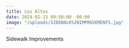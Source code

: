 ```yaml
---
title: Los Altos
date: 2024-02-15 09:50:00 -06:00
image: "/uploads/SIDEWALK%20IMPROVEMENTS.jpg"
---
```


Sidewalk Improvements